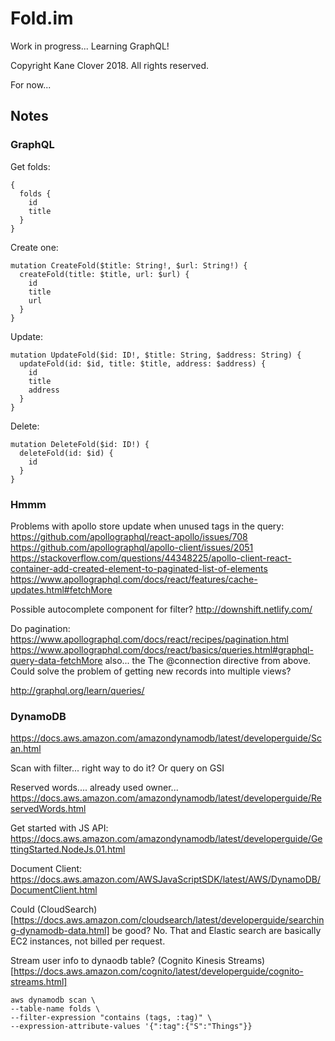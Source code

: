 # Fold.im

Work in progress... Learning GraphQL!

Copyright Kane Clover 2018.
All rights reserved.

For now...

## Notes

### GraphQL

Get folds:
```
{
  folds {
    id
    title
  }
}
```

Create one:
```
mutation CreateFold($title: String!, $url: String!) {
  createFold(title: $title, url: $url) {
    id
    title
    url
  }
}
```
Update:
```
mutation UpdateFold($id: ID!, $title: String, $address: String) {
  updateFold(id: $id, title: $title, address: $address) {
    id
    title
    address
  }
}
```
Delete:
```
mutation DeleteFold($id: ID!) {
  deleteFold(id: $id) {
    id
  }
}
```

### Hmmm

Problems with apollo store update when unused tags in the query:
https://github.com/apollographql/react-apollo/issues/708
https://github.com/apollographql/apollo-client/issues/2051
https://stackoverflow.com/questions/44348225/apollo-client-react-container-add-created-element-to-paginated-list-of-elements
https://www.apollographql.com/docs/react/features/cache-updates.html#fetchMore

Possible autocomplete component for filter?
http://downshift.netlify.com/

Do pagination:
https://www.apollographql.com/docs/react/recipes/pagination.html
https://www.apollographql.com/docs/react/basics/queries.html#graphql-query-data-fetchMore
also... the The @connection directive from above.
Could solve the problem of getting new records into multiple views?

http://graphql.org/learn/queries/



### DynamoDB

https://docs.aws.amazon.com/amazondynamodb/latest/developerguide/Scan.html

Scan with filter... right way to do it? Or query on GSI

Reserved words.... already used owner...
https://docs.aws.amazon.com/amazondynamodb/latest/developerguide/ReservedWords.html

Get started with JS API:
https://docs.aws.amazon.com/amazondynamodb/latest/developerguide/GettingStarted.NodeJs.01.html

Document Client: 
https://docs.aws.amazon.com/AWSJavaScriptSDK/latest/AWS/DynamoDB/DocumentClient.html

Could (CloudSearch)[https://docs.aws.amazon.com/cloudsearch/latest/developerguide/searching-dynamodb-data.html] be good?
No. That and Elastic search are basically EC2 instances, not billed per request.

Stream user info to dynaodb table?
(Cognito Kinesis Streams)[https://docs.aws.amazon.com/cognito/latest/developerguide/cognito-streams.html]

```
aws dynamodb scan \
--table-name folds \
--filter-expression "contains (tags, :tag)" \
--expression-attribute-values '{":tag":{"S":"Things"}}
```